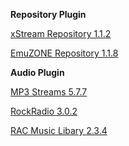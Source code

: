 
<b>Repository Plugin</b>
<p></p>
<p></p>
<p><a href="https://github.com/EmuZONE/repo/raw/master/repository.xstream/repository.xstream-1.1.2.zip"/>xStream Repository 1.1.2</a></p>
<p><a href="https://github.com/EmuZONE/repo/raw/master/repository.emuzone/repository.emuzone-2.1.8.zip">EmuZONE Repository 1.1.8</a></p>
<p></p>
<p></p>
<b>Audio Plugin</b>
<p></p>
<p></p>
<p><a href="https://github.com/EmuZONE/repo/raw/master/plugin.audio.mp3streams/plugin.audio.mp3streams-5.7.7.zip"/>MP3 Streams 5.7.7</a></p>
<p><a href="https://github.com/EmuZONE/repo/raw/master/plugin.audio.rockradio.com/plugin.audio.rockradio.com-3.0.2.zip"/>RockRadio 3.0.2</a></p>
<p><a href="https://github.com/EmuZONE/repo/raw/master/plugin.audio.rac/plugin.audio.rac-2.3.4.zip"/>RAC Music Libary 2.3.4</a></p>

